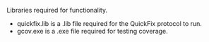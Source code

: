 Libraries required for functionality. 

- quickfix.lib is a .lib file required for the QuickFix protocol to run.
- gcov.exe is a .exe file required for testing coverage.